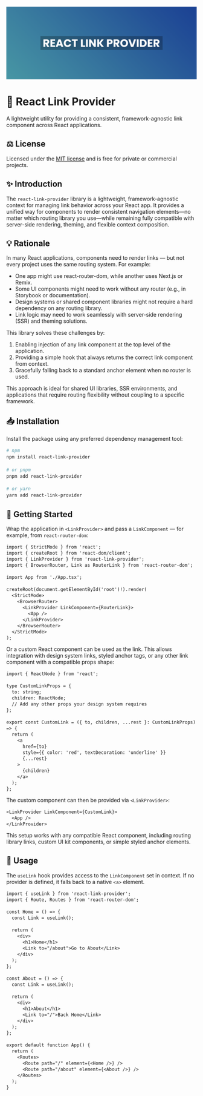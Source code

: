 ![React Link Provider](https://raw.githubusercontent.com/andrewdyer/public-assets/refs/heads/main/images/covers/react-link-provider.png)

# 🔗 React Link Provider

A lightweight utility for providing a consistent, framework-agnostic link component across React applications.

## ⚖️ License

Licensed under the [MIT license](https://opensource.org/licenses/MIT) and is free for private or commercial projects.

## ✨ Introduction

The `react-link-provider` library is a lightweight, framework-agnostic context for managing link behavior across your React app. It provides a unified way for components to render consistent navigation elements—no matter which routing library you use—while remaining fully compatible with server-side rendering, theming, and flexible context composition.

## 💡 Rationale

In many React applications, components need to render links — but not every project uses the same routing system.
For example:

- One app might use react-router-dom, while another uses Next.js or Remix.
- Some UI components might need to work without any router (e.g., in Storybook or documentation).
- Design systems or shared component libraries might not require a hard dependency on any routing library.
- Link logic may need to work seamlessly with server-side rendering (SSR) and theming solutions.

This library solves these challenges by:

1. Enabling injection of any link component at the top level of the application.
2. Providing a simple hook that always returns the correct link component from context.
3. Gracefully falling back to a standard anchor element when no router is used.

This approach is ideal for shared UI libraries, SSR environments, and applications that require routing flexibility without coupling to a specific framework.

## 📥 Installation

Install the package using any preferred dependency management tool:

```bash
# npm
npm install react-link-provider

# or pnpm
pnpm add react-link-provider

# or yarn
yarn add react-link-provider
```

## 🚀 Getting Started

Wrap the application in `<LinkProvider>` and pass a `LinkComponent` — for example, from `react-router-dom`:

```tsx
import { StrictMode } from 'react';
import { createRoot } from 'react-dom/client';
import { LinkProvider } from 'react-link-provider';
import { BrowserRouter, Link as RouterLink } from 'react-router-dom';

import App from './App.tsx';

createRoot(document.getElementById('root')!).render(
  <StrictMode>
    <BrowserRouter>
      <LinkProvider LinkComponent={RouterLink}>
        <App />
      </LinkProvider>
    </BrowserRouter>
  </StrictMode>
);
```

Or a custom React component can be used as the link. This allows integration with design system links, styled anchor tags, or any other link component with a compatible props shape:

```tsx
import { ReactNode } from 'react';

type CustomLinkProps = {
  to: string;
  children: ReactNode;
  // Add any other props your design system requires
};

export const CustomLink = ({ to, children, ...rest }: CustomLinkProps) => {
  return (
    <a
      href={to}
      style={{ color: 'red', textDecoration: 'underline' }}
      {...rest}
    >
      {children}
    </a>
  );
};
```

The custom component can then be provided via `<LinkProvider>`:

```tsx
<LinkProvider LinkComponent={CustomLink}>
  <App />
</LinkProvider>
```

This setup works with any compatible React component, including routing library links, custom UI kit components, or simple styled anchor elements.

## 📖 Usage

The `useLink` hook provides access to the `LinkComponent` set in context. If no provider is defined, it falls back to a native `<a>` element.

```tsx
import { useLink } from 'react-link-provider';
import { Route, Routes } from 'react-router-dom';

const Home = () => {
  const Link = useLink();

  return (
    <div>
      <h1>Home</h1>
      <Link to="/about">Go to About</Link>
    </div>
  );
};

const About = () => {
  const Link = useLink();

  return (
    <div>
      <h1>About</h1>
      <Link to="/">Back Home</Link>
    </div>
  );
};

export default function App() {
  return (
    <Routes>
      <Route path="/" element={<Home />} />
      <Route path="/about" element={<About />} />
    </Routes>
  );
}
```
